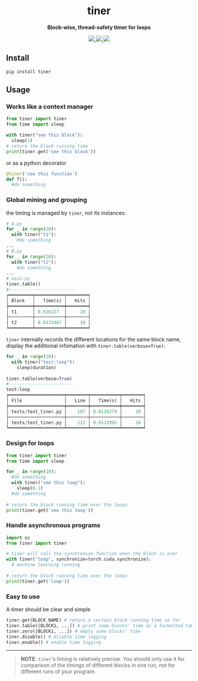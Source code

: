 <div align="center">
  <h1>tiner</h1>
  <p><strong>Block-wise, thread-safety timer for loops</strong></p>
    <p>
    <a href="https://github.com/gusye1234/tiner/actions?query=workflow%3Atest">
      <img src="https://github.com/gusye1234/tiner/actions/workflows/main.yml/badge.svg">
    </a>
    <a href="https://codecov.io/gh/gusye1234/tiner">
      <img src="https://img.shields.io/codecov/c/github/gusye1234/tiner">
    </a>
    <a href="https://pypi.org/project/tiner/">
      <img src="https://img.shields.io/pypi/v/tiner.svg">
    </a>
  </p>
</div>


## Install

```shell
pip install tiner
```

## Usage

### Works like a context manager

```python
from tiner import tiner
from time import sleep

with tiner("see this block"):
  sleep(1)
# return the block running time
print(tiner.get('see this block'))
```

or as a python decorator

```python
@tiner('see this function')
def f():
  #do something
```

### Global mining and grouping

the timing is managed by `tiner`, not its instances:

```python
# A.py
for _ in range(20):
  with tiner("t1"):
    #do something
...
# B.py
for _ in range(20):
  with tiner("t2"):
    #do something
...
# main.py
tiner.table()
#-------------------------
╒═════════╤═══════════╤════════╕
│ Block   │   Time(s) │   Hits │
╞═════════╪═══════════╪════════╡
│ t1      │ 0.026127  │     20 │
├─────────┼───────────┼────────┤
│ t2      │ 0.0131467 │     10 │
╘═════════╧═══════════╧════════╛
```

`tiner` internally records the different locations for the same block name, display the additional infomation with `tiner.table(verbose=True)`:

```python
for _ in range(10):
  with tiner("test:loop"):
    sleep(duration)
  
tiner.table(verbose=True)
#-------------------------
test:loop
╒═════════════════════╤════════╤═══════════╤════════╕
│ File                │   Line │   Time(s) │   Hits │
╞═════════════════════╪════════╪═══════════╪════════╡
│ tests/test_tiner.py │    107 │ 0.0128279 │     10 │
├─────────────────────┼────────┼───────────┼────────┤
│ tests/test_tiner.py │    112 │ 0.0132992 │     10 │
╘═════════════════════╧════════╧═══════════╧════════╛
```

### Design for loops

```python
from tiner import tiner
from time import sleep

for _ in range(10):
  #do something
  with tiner("see this loop"):
    sleep(0.1)
  #do something
  
# return the block running time over the loops
print(tiner.get('see this loop'))
```

### Handle asynchronous programs

```python
import os
from tiner import tiner

# tiner will call the synchronize function when the block is over
with tiner("loop", synchronize=torch.cuda.synchronize):
  # machine learning running
  
# return the block running time over the loops
print(tiner.get('loop'))
```

### Easy to use

A timer should be clear and simple

```python
tiner.get(BLOCK_NAME) # return a certain block running time so far
tiner.table([BLOCK1, ...]) # print some blocks' time on a formatted table
tiner.zero([BLOCK1, ...]) # empty some blocks' time
tiner.disable() # disable time logging
tiner.enable() # enable time logging
```

---
> **NOTE**: `tiner`'s timing is relatively precise. You should only use it for comparison of the timings of different blocks in one run, not for different runs of your program.
